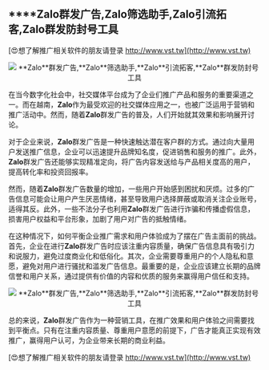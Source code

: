 ## ****Zalo**群发广告,**Zalo**筛选助手,**Zalo**引流拓客,**Zalo**群发防封号工具**

[😍想了解推广相关软件的朋友请登录 http://www.vst.tw](http://www.vst.tw)

 <center><img src="https://vst.tw/MP4/tuiguang/png/8.png" alt="**Zalo**群发广告,**Zalo**筛选助手,**Zalo**引流拓客,**Zalo**群发防封号工具"></center>

在当今数字化社会中，社交媒体平台成为了企业们推广产品和服务的重要渠道之一。而在越南，**Zalo**作为最受欢迎的社交媒体应用之一，也被广泛运用于营销和推广活动中。然而，随着**Zalo**群发广告的普及，人们开始就其效果和影响展开讨论。

对于企业来说，**Zalo**群发广告是一种快速触达潜在客户群的方式。通过向大量用户发送推广信息，企业可以迅速提升品牌知名度，促进销售和服务的推广。此外，**Zalo**群发广告还能够实现精准定向，将广告内容发送给与产品相关度高的用户，提高转化率和投资回报率。

然而，随着**Zalo**群发广告数量的增加，一些用户开始感到困扰和厌烦。过多的广告信息可能会让用户产生厌恶情绪，甚至导致用户选择屏蔽或取消关注企业账号，适得其反。此外，一些不法分子也利用**Zalo**群发广告进行诈骗和传播虚假信息，损害用户权益和平台形象，加剧了用户对广告的抵触情绪。

在这种情况下，如何平衡企业推广需求和用户体验成为了摆在广告主面前的挑战。首先，企业在进行**Zalo**群发广告时应该注重内容质量，确保广告信息具有吸引力和说服力，避免过度商业化和低俗化。其次，企业需要尊重用户的个人隐私和意愿，避免对用户进行骚扰和滥发广告信息。最重要的是，企业应该建立长期的品牌信誉和用户关系，通过提供有价值的内容和优质的服务来赢得用户信任和支持。

 <center><img src="https://vst.tw/MP4/tuiguang/png/3.png" alt="**Zalo**群发广告,**Zalo**筛选助手,**Zalo**引流拓客,**Zalo**群发防封号工具"></center>

总的来说，**Zalo**群发广告作为一种营销工具，在推广效果和用户体验之间需要找到平衡点。只有在注重内容质量、尊重用户意愿的前提下，广告才能真正实现有效推广，赢得用户认可，为企业带来长期的商业利益。

[😍想了解推广相关软件的朋友请登录 http://www.vst.tw](http://www.vst.tw)



